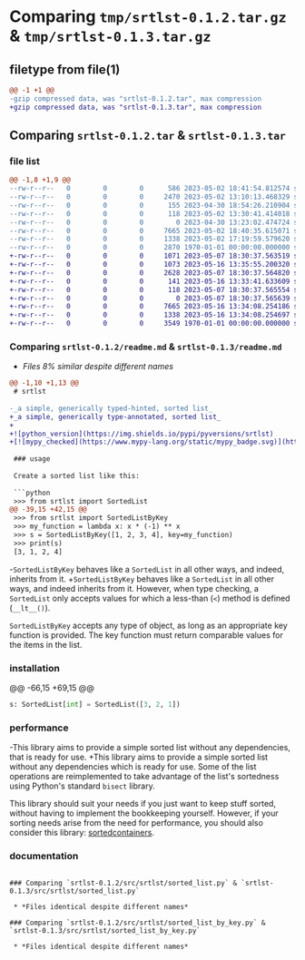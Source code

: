 # Comparing `tmp/srtlst-0.1.2.tar.gz` & `tmp/srtlst-0.1.3.tar.gz`

## filetype from file(1)

```diff
@@ -1 +1 @@
-gzip compressed data, was "srtlst-0.1.2.tar", max compression
+gzip compressed data, was "srtlst-0.1.3.tar", max compression
```

## Comparing `srtlst-0.1.2.tar` & `srtlst-0.1.3.tar`

### file list

```diff
@@ -1,8 +1,9 @@
--rw-r--r--   0        0        0      586 2023-05-02 18:41:54.812574 srtlst-0.1.2/pyproject.toml
--rw-r--r--   0        0        0     2470 2023-05-02 13:10:13.468329 srtlst-0.1.2/readme.md
--rw-r--r--   0        0        0      155 2023-04-30 18:54:26.210904 srtlst-0.1.2/src/srtlst/__init__.py
--rw-r--r--   0        0        0      118 2023-05-02 13:30:41.414018 srtlst-0.1.2/src/srtlst/protocols.py
--rw-r--r--   0        0        0        0 2023-04-30 13:23:02.474724 srtlst-0.1.2/src/srtlst/py.typed
--rw-r--r--   0        0        0     7665 2023-05-02 18:40:35.615071 srtlst-0.1.2/src/srtlst/sorted_list.py
--rw-r--r--   0        0        0     1338 2023-05-02 17:19:59.579620 srtlst-0.1.2/src/srtlst/sorted_list_by_key.py
--rw-r--r--   0        0        0     2870 1970-01-01 00:00:00.000000 srtlst-0.1.2/PKG-INFO
+-rw-r--r--   0        0        0     1071 2023-05-07 18:30:37.563519 srtlst-0.1.3/LICENSE
+-rw-r--r--   0        0        0     1073 2023-05-16 13:35:55.200320 srtlst-0.1.3/pyproject.toml
+-rw-r--r--   0        0        0     2628 2023-05-07 18:30:37.564820 srtlst-0.1.3/readme.md
+-rw-r--r--   0        0        0      141 2023-05-16 13:33:41.633609 srtlst-0.1.3/src/srtlst/__init__.py
+-rw-r--r--   0        0        0      118 2023-05-07 18:30:37.565554 srtlst-0.1.3/src/srtlst/protocols.py
+-rw-r--r--   0        0        0        0 2023-05-07 18:30:37.565639 srtlst-0.1.3/src/srtlst/py.typed
+-rw-r--r--   0        0        0     7665 2023-05-16 13:34:08.254186 srtlst-0.1.3/src/srtlst/sorted_list.py
+-rw-r--r--   0        0        0     1338 2023-05-16 13:34:08.254697 srtlst-0.1.3/src/srtlst/sorted_list_by_key.py
+-rw-r--r--   0        0        0     3549 1970-01-01 00:00:00.000000 srtlst-0.1.3/PKG-INFO
```

### Comparing `srtlst-0.1.2/readme.md` & `srtlst-0.1.3/readme.md`

 * *Files 8% similar despite different names*

```diff
@@ -1,10 +1,13 @@
 # srtlst
 
-_a simple, generically typed-hinted, sorted list_
+_a simple, generically type-annotated, sorted list_
+
+![python_version](https://img.shields.io/pypi/pyversions/srtlst)
+[![mypy_checked](https://www.mypy-lang.org/static/mypy_badge.svg)](https://mypy-lang.org/)
 
 ### usage
 
 Create a sorted list like this:
 
 ```python
 >>> from srtlst import SortedList
@@ -39,15 +42,15 @@
 >>> from srtlst import SortedListByKey
 >>> my_function = lambda x: x * (-1) ** x
 >>> s = SortedListByKey([1, 2, 3, 4], key=my_function)
 >>> print(s)
 [3, 1, 2, 4]
 ```
 
-`SortedListByKey` behaves like a `SortedList` in all other ways, and indeed, inherits from it.
+`SortedListByKey` behaves like a `SortedList` in all other ways, and indeed inherits from it.
 However, when type checking, a `SortedList` only accepts values for which a less-than (`<`) method is defined (`__lt__()`).
 
 `SortedListByKey` accepts any type of object, as long as an appropriate key function is provided.
 The key function must return comparable values for the items in the list.
 
 ### installation
 
@@ -66,15 +69,15 @@
 
 ```python
 s: SortedList[int] = SortedList([3, 2, 1])
 ```
 
 ### performance
 
-This library aims to provide a simple sorted list without any dependencies, that is ready for use.
+This library aims to provide a simple sorted list without any dependencies which is ready for use.
 Some of the list operations are reimplemented to take advantage of the list's sortedness using Python's standard `bisect` library.
 
 This library should suit your needs if you just want to keep stuff sorted, without having to implement the bookkeeping yourself.
 However, if your sorting needs arise from the need for performance, you should also consider this library:
 [sortedcontainers](https://grantjenks.com/docs/sortedcontainers/).  
 
 ### documentation
```

### Comparing `srtlst-0.1.2/src/srtlst/sorted_list.py` & `srtlst-0.1.3/src/srtlst/sorted_list.py`

 * *Files identical despite different names*

### Comparing `srtlst-0.1.2/src/srtlst/sorted_list_by_key.py` & `srtlst-0.1.3/src/srtlst/sorted_list_by_key.py`

 * *Files identical despite different names*

